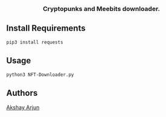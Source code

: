 <br/>
<p align="center">
  <h3 align="center">Cryptopunks and Meebits downloader.</h3>
</p>

## Install Requirements
```
pip3 install requests
```
## Usage
```
python3 NFT-Downloader.py
```

## Authors
[Akshay Arjun](https://github.com/Akshay-Arjun)

